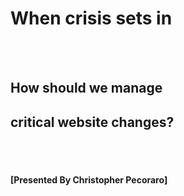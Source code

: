 # When crisis sets in
<BR><BR>

## How should we manage
## critical website changes?

<BR><BR>

#### [Presented By Christopher Pecoraro]